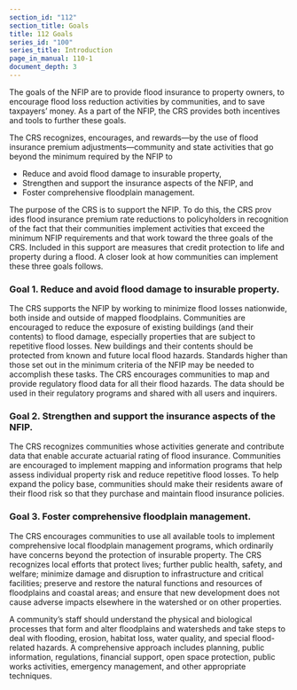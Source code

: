 ```yaml
---
section_id: "112"
section_title: Goals
title: 112 Goals
series_id: "100"
series_title: Introduction
page_in_manual: 110-1
document_depth: 3
---
```


The goals of the NFIP are to provide flood insurance to property owners, to encourage flood loss reduction activities by communities, and to save taxpayers’ money. As a part of the NFIP, the CRS provides both incentives and tools to further these goals.

The CRS recognizes, encourages, and rewards—by the use of flood insurance premium adjustments—community and state activities that go beyond the minimum required by the NFIP to

- Reduce and avoid flood damage to insurable property,
- Strengthen and support the insurance aspects of the NFIP, and
- Foster comprehensive floodplain management.

The purpose of the CRS is to support the NFIP. To do this, the CRS prov ides flood insurance premium rate reductions to policyholders in recognition of the fact that their communities implement activities that exceed the minimum NFIP requirements and that work toward the three goals of the CRS. Included in this support are measures that credit protection to life and property during a flood. A closer look at how communities can implement these three goals follows.

<ol style="list-style:none;padding-left:0;">
  <li>
    <h3>Goal 1. Reduce and avoid flood damage to insurable property.</h3>
    <p>
      The CRS supports the NFIP by working to minimize flood losses nationwide, both inside and outside of mapped floodplains. Communities are encouraged to reduce the exposure of existing buildings (and their contents) to flood damage, especially properties that are subject to repetitive flood losses. New buildings and their contents should be protected from known and future local flood hazards. Standards higher than those set out in the minimum criteria of the NFIP may be needed to accomplish these tasks. The CRS encourages communities to map and provide regulatory flood data for all their flood hazards. The data should be used in their regulatory programs and shared with all users and inquirers.
    </p>
  </li>

  <li>
    <h3>Goal 2. Strengthen and support the insurance aspects of the NFIP.</h3>
    <p>
      The CRS recognizes communities whose activities generate and contribute data that enable accurate actuarial rating of flood insurance. Communities are encouraged to implement mapping and information programs that help assess individual property risk and reduce repetitive flood losses. To help expand the policy base, communities should make their residents aware of their flood risk so that they purchase and maintain flood insurance policies.
    </p>
  </li>

  <li>
    <h3>Goal 3. Foster comprehensive floodplain management.</h3>
    <p>
      The CRS encourages communities to use all available tools to implement comprehensive local floodplain management programs, which ordinarily have concerns beyond the protection of insurable property. The CRS recognizes local efforts that protect lives; further public health, safety, and welfare; minimize damage and disruption to infrastructure and critical facilities; preserve and restore the natural functions and resources of floodplains and coastal areas; and ensure that new development does not cause adverse impacts elsewhere in the watershed or on other properties.
    </p>
  </li>
</ol>

A community’s staff should understand the physical and biological processes that form and alter floodplains and watersheds and take steps to deal with flooding, erosion, habitat loss, water quality, and special flood-related hazards. A comprehensive approach includes planning, public information, regulations, financial support, open space protection, public works activities, emergency management, and other appropriate techniques.
